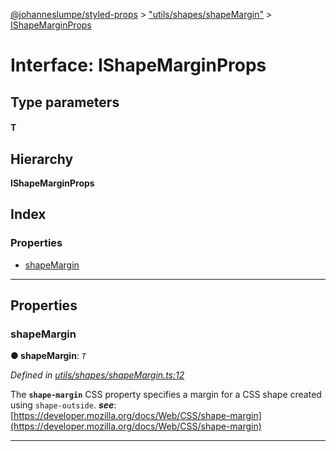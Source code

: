 [@johanneslumpe/styled-props](../README.md) > ["utils/shapes/shapeMargin"](../modules/_utils_shapes_shapemargin_.md) > [IShapeMarginProps](../interfaces/_utils_shapes_shapemargin_.ishapemarginprops.md)

# Interface: IShapeMarginProps

## Type parameters
#### T 
## Hierarchy

**IShapeMarginProps**

## Index

### Properties

* [shapeMargin](_utils_shapes_shapemargin_.ishapemarginprops.md#shapemargin)

---

## Properties

<a id="shapemargin"></a>

###  shapeMargin

**● shapeMargin**: *`T`*

*Defined in [utils/shapes/shapeMargin.ts:12](https://github.com/johanneslumpe/styled-props/blob/3abf398/src/utils/shapes/shapeMargin.ts#L12)*

The **`shape-margin`** CSS property specifies a margin for a CSS shape created using `shape-outside`.
*__see__*: [https://developer.mozilla.org/docs/Web/CSS/shape-margin](https://developer.mozilla.org/docs/Web/CSS/shape-margin)

___


